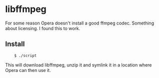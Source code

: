 # libffmpeg

For some reason Opera doesn't install a good ffmpeg codec. Something about licensing. I found this to work.

## Install

        $ ./script

This will download libffmpeg, unzip it and symlink it in a location where Opera can then use it.
